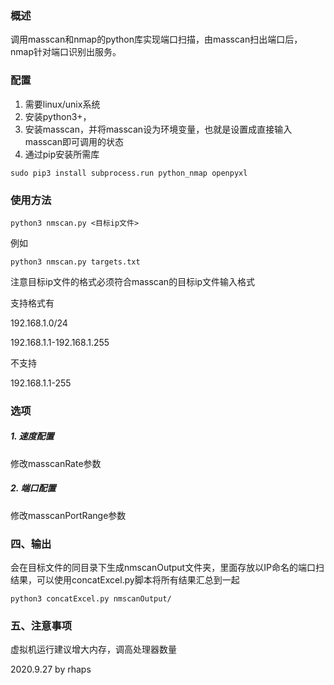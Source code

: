 ### 概述

调用masscan和nmap的python库实现端口扫描，由masscan扫出端口后，nmap针对端口识别出服务。

### 配置

1. 需要linux/unix系统
2. 安装python3+，
3. 安装masscan，并将masscan设为环境变量，也就是设置成直接输入masscan即可调用的状态
4. 通过pip安装所需库

```
sudo pip3 install subprocess.run python_nmap openpyxl
```

 

 

### 使用方法

```
python3 nmscan.py <目标ip文件>
```

例如

```
python3 nmscan.py targets.txt
```

注意目标ip文件的格式必须符合masscan的目标ip文件输入格式

支持格式有

192.168.1.0/24

192.168.1.1-192.168.1.255

不支持

192.168.1.1-255

 

### 选项

##### 1. 速度配置

修改masscanRate参数

##### 2. 端口配置

修改masscanPortRange参数



### 四、输出

 会在目标文件的同目录下生成nmscanOutput文件夹，里面存放以IP命名的端口扫结果，可以使用concatExcel.py脚本将所有结果汇总到一起

```
python3 concatExcel.py nmscanOutput/
```





### 五、注意事项

虚拟机运行建议增大内存，调高处理器数量



2020.9.27 by rhaps

 